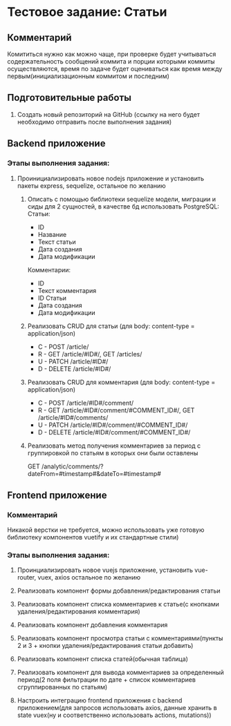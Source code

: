 # Тестовое задание: Статьи

## Комментарий

Комититься нужно как можно чаще, при проверке будет учитываться содержательность сообщений коммита и порции которыми коммиты осуществляются,
время по задаче будет оцениваться как время между первым(инициализационным коммитом и последним)

## Подготовительные работы
1. Создать новый репозиторий на GitHub (ссылку на него будет необходимо отправить после выполнения задания)

## Backend приложение

### Этапы выполнения задания:

1. Проинициализировать новое nodejs приложение и установить пакеты express, sequelize, остальное по желанию

    1. Описать с помощью библиотеки sequelize модели, миграции и сиды для 2 сущностей, в качестве бд использовать PostgreSQL:
       Статьи:
       - ID
       - Название
       - Текст статьи
       - Дата создания
       - Дата модификации

       Комментарии:
       - ID
       - Текст комментария
       - ID Статьи
       - Дата создания
       - Дата модификации

    1. Реализовать CRUD для статьи (для body: content-type = application/json)
        - C - POST /article/
        - R - GET /article/#ID#/, GET /articles/
        - U - PATCH /article/#ID#/
        - D - DELETE /article/#ID#/

    1. Реализовать CRUD для комментария (для body: content-type = application/json)
        - C - POST /article/#ID#/comment/
        - R - GET /article/#ID#/comment/#COMMENT_ID#/, GET /article/#ID#/comments/
        - U - PATCH /article/#ID#/comment/#COMMENT_ID#/
        - D - DELETE /article/#ID#/comment/#COMMENT_ID#/

    1. Реализовать метод получения комментариев за период с группировкой по статьям в которых они были оставлены

       GET /analytic/comments/?dateFrom=#timestamp#&dateTo=#timestamp#

## Frontend приложение

### Комментарий

Никакой верстки не требуется, можно использовать уже готовую библиотеку компонентов vuetify и их стандартные стили)

### Этапы выполнения задания:

1. Проинциализировать новое vuejs приложение, установить vue-router, vuex, axios остальное по желанию

1. Реализовать компонент формы добавления/редактирования статьи

1. Реализовать компонент списка комментариев к статье(с кнопками удаления/редактирования комментария)

1. Реализовать компонент добавления комментария

1. Реализовать компонент просмотра статьи с комментариями(пункты 2 и 3 + кнопки удаления/редактирования статьи добавить)

1. Реализовать компонент списка статей(обычная таблица)

1. Реализовать компонент для вывода комментариев за определенный период(2 поля фильтрации по дате + список комментариев сгруппированных по статьям)

1. Настроить интеграцию frontend приложения с backend приложением(для запросов использовать axios, данные хранить в state vuex(ну и соответственно использовать actions, mutations))

    
